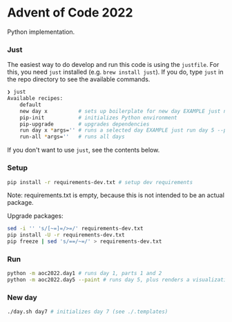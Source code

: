 # Advent of Code 2022

Python implementation.

### Just

The easiest way to do develop and run this code is using the `justfile`.
For this, you need `just` installed (e.g. `brew install just`).
If you do, type `just` in the repo directory to see the available commands.

```bash
❯ just
Available recipes:
    default
    new day x          # sets up boilerplate for new day EXAMPLE just new day 7
    pip-init           # initializes Python environment
    pip-upgrade        # upgrades dependencies
    run day x *args='' # runs a selected day EXAMPLE just run day 5 --paint
    run-all *args=''   # runs all days
```

If you don't want to use `just`, see the contents below.

### Setup

```bash
pip install -r requirements-dev.txt # setup dev requirements
```
Note: requirements.txt is empty, because this is not intended to be an actual package.

Upgrade packages:
```bash
sed -i '' 's/[~=]=/>=/' requirements-dev.txt
pip install -U -r requirements-dev.txt
pip freeze | sed 's/==/~=/' > requirements-dev.txt
```

### Run

```bash
python -m aoc2022.day1 # runs day 1, parts 1 and 2
python -m aoc2022.day5 --paint # runs day 5, plus renders a visualization
```

### New day

```bash
./day.sh day7 # initializes day 7 (see ./.templates)
```